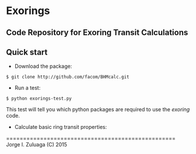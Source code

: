 Exorings
========

Code Repository for Exoring Transit Calculations
------------------------------------------------

Quick start
-----------

- Download the package:

```
$ git clone http://github.com/facom/BHMcalc.git
```

- Run a test:

```
$ python exorings-test.py
```
	
  This test will tell you which python packages are required to use
  the *exoring* code.

- Calculate basic ring transit properties:

==================================================
Jorge I. Zuluaga (C) 2015
